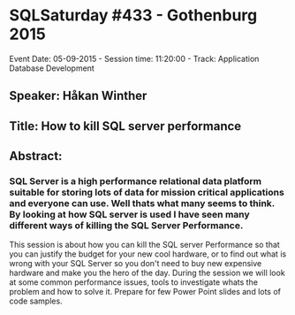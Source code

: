 # SQLSaturday #433 - Gothenburg 2015
Event Date: 05-09-2015 - Session time: 11:20:00 - Track: Application  Database Development
## Speaker: Håkan Winther
## Title: How to kill SQL server performance
## Abstract:
### SQL Server is a high performance relational data platform suitable for storing lots of data for mission critical applications and everyone can use. Well thats what many seems to think. By looking at how SQL server is used I have seen many different ways of killing the SQL Server Performance. 
This session is about how you can kill the SQL server Performance so that you can justify the budget for your new cool hardware, or to find out what is wrong with your SQL Server so you don't need to buy new expensive hardware and make you the hero of the day.
During the session we will look at some  common performance issues, tools to investigate whats the problem and how to solve it. 
Prepare for few Power Point slides and lots of code samples.
